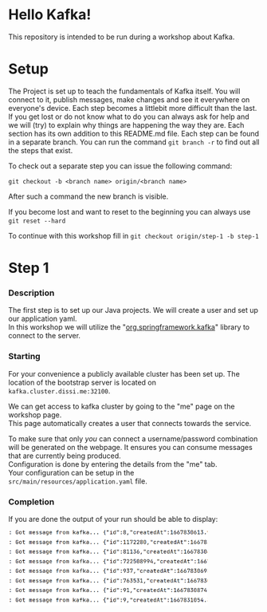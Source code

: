 # Hello Kafka!

This repository is intended to be run during a workshop about Kafka.

# Setup

The Project is set up to teach the fundamentals of Kafka itself. You will connect to it, publish messages, make changes and see it everywhere on everyone's device.
Each step becomes a littlebit more difficult than the last. If you get lost or do not know what to do you can always ask for help and we will (try) to explain why things are happening the way they are. 
Each section has its own addition to this README.md file. Each step can be found in a separate branch. You can run the command `git branch -r` to find out all the steps that exist.

To check out a separate step you can issue the following command:

```shell
git checkout -b <branch name> origin/<branch name>
```

After such a command the new branch is visible.

If you become lost and want to reset to the beginning you can always use `git reset --hard`

To continue with this workshop fill in `git checkout origin/step-1 -b step-1`


# Step 1

### Description
The first step is to set up our Java projects. We will create a user and set up our application yaml.   
In this workshop we will utilize the "[org.springframework.kafka](https://docs.spring.io/spring-boot/docs/2.7.4/reference/htmlsingle/#messaging.kafka)" library to connect to the server.

### Starting
For your convenience a publicly available cluster has been set up. The location of the bootstrap server is located on `kafka.cluster.dissi.me:32100`.

We can get access to kafka cluster by going to the "me" page on the workshop page.    
This page automatically creates a user that connects towards the service.
  
To make sure that only _you_ can connect a username/password combination will be generated on the webpage. It ensures you can consume messages that are currently being produced.  
Configuration is done by entering the details from the "me" tab.  
Your configuration can be setup in the `src/main/resources/application.yaml` file.



### Completion
If you are done the output of your run should be able to display:

<img src="pictures/1.png" alt="drawing" width="400"/>

